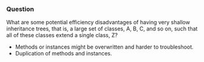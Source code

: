 ### Question

What are some potential efficiency disadvantages of having very shallow inheritance trees, that is, a large set of classes, A, B, C, and so on, such that all of these classes extend a single class, Z?


- Methods or instances might be overwritten and harder to troubleshoot.
- Duplication of methods and instances. 